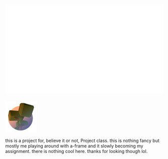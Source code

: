 <h1>
  <img src='https://raw.githubusercontent.com/althruist/EnvVR/refs/heads/main/TitleAlpha.png'></img>
</h1>
<div>
<img src='https://raw.githubusercontent.com/althruist/EnvVR/refs/heads/main/Images/Icon.png' width = 100></img> <p>this is a project for, believe it or not, Project class. this is nothing fancy but mostly me playing around with a-frame and it slowly becoming my assignment. there is nothing cool here. thanks for looking though lol.</p>
</div>
